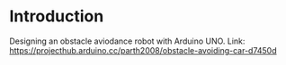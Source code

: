 # Introduction
Designing an obstacle aviodance robot with Arduino UNO.
Link: https://projecthub.arduino.cc/parth2008/obstacle-avoiding-car-d7450d
